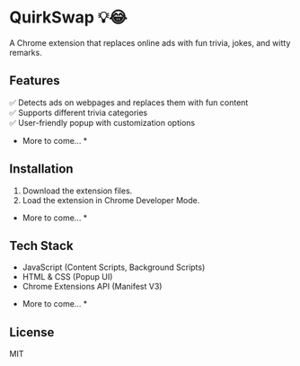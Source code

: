 # QuirkSwap 💡😂  
A Chrome extension that replaces online ads with fun trivia, jokes, and witty remarks.  

## Features  
✅ Detects ads on webpages and replaces them with fun content  
✅ Supports different trivia categories  
✅ User-friendly popup with customization options 
* More to come... *

## Installation  
1. Download the extension files.  
2. Load the extension in Chrome Developer Mode.
* More to come... *

## Tech Stack  
- JavaScript (Content Scripts, Background Scripts)  
- HTML & CSS (Popup UI)  
- Chrome Extensions API (Manifest V3)
* More to come... *

## License  
MIT  
